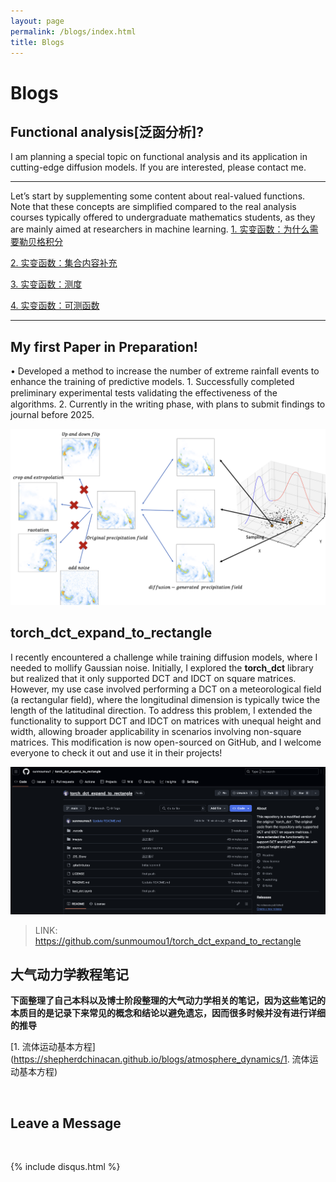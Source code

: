 ```yaml
---
layout: page
permalink: /blogs/index.html
title: Blogs
---
```


# Blogs

## Functional analysis[泛函分析]?
I am planning a special topic on functional analysis and its application in cutting-edge diffusion models. If you are interested, please contact me.

---
Let’s start by supplementing some content about real-valued functions. Note that these concepts are simplified compared to the real analysis courses typically offered to undergraduate mathematics students, as they are mainly aimed at researchers in machine learning.
[1. 实变函数：为什么需要勒贝格积分](https://shepherdchinacan.github.io/blogs/real_valued_function/1.为什么需要勒贝格积分)

[2. 实变函数：集合内容补充](https://shepherdchinacan.github.io/blogs/real_valued_function/2.集合内容补充)

[3. 实变函数：测度](https://shepherdchinacan.github.io/blogs/real_valued_function/3.测度)

[4. 实变函数：可测函数](https://shepherdchinacan.github.io/blogs/real_valued_function/4.可测函数)

---


## My first Paper in Preparation!

• Developed a method to increase the number of extreme rainfall events to enhance the training of predictive models.
    1. Successfully completed preliminary experimental tests validating the eﬀectiveness of the algorithms.
    2. Currently in the writing phase, with plans to submit findings to journal before 2025.

![demo](./images/paper_pic.png)


## torch_dct_expand_to_rectangle

I recently encountered a challenge while training diffusion models, where I needed to mollify Gaussian noise. Initially, I explored the __torch_dct__ library but realized that it only supported DCT and IDCT on square matrices. However, my use case involved performing a DCT on a meteorological field (a rectangular field), where the longitudinal dimension is typically twice the length of the latitudinal direction. To address this problem, I extended the functionality to support DCT and IDCT on matrices with unequal height and width, allowing broader applicability in scenarios involving non-square matrices. This modification is now open-sourced on GitHub, and I welcome everyone to check it out and use it in their projects!

![torch_dct_expand+to+rectangle](./images/torch_dct_expand+to+rectangle.png)

> LINK: https://github.com/sunmoumou1/torch_dct_expand_to_rectangle

## 大气动力学教程笔记
__下面整理了自己本科以及博士阶段整理的大气动力学相关的笔记，因为这些笔记的本质目的是记录下来常见的概念和结论以避免遗忘，因而很多时候并没有进行详细的推导__

[1. 流体运动基本方程](https://shepherdchinacan.github.io/blogs/atmosphere_dynamics/1. 流体运动基本方程)


<br>

## Leave a Message

<br>

{% include disqus.html %} 

<br>

